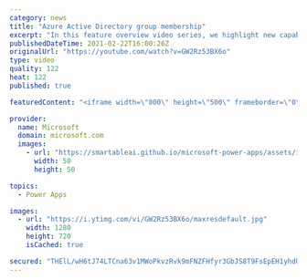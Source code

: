 ```yaml
---
category: news
title: "Azure Active Directory group membership"
excerpt: "In this feature overview video series, we highlight new capabilities included in the latest update to Microsoft Power Apps.  Power Apps Dataverse provides record level security to Azure Active Directory group membership types. Admins can easily set up and assign permissions to different Azure AD users,"
publishedDateTime: 2021-02-22T16:00:26Z
originalUrl: "https://youtube.com/watch?v=GW2Rz53BX6o"
type: video
quality: 122
heat: 122
published: true

featuredContent: "<iframe width=\"800\" height=\"500\" frameborder=\"0\" src=\"https://www.youtube.com/embed/GW2Rz53BX6o\" allow=\"accelerometer; autoplay; encrypted-media; gyroscope; picture-in-picture\" allowfullscreen></iframe>"

provider:
  name: Microsoft
  domain: microsoft.com
  images:
    - url: "https://smartableai.github.io/microsoft-power-apps/assets/images/organizations/microsoft.com-50x50.jpg"
      width: 50
      height: 50

topics:
  - Power Apps

images:
  - url: "https://i.ytimg.com/vi/GW2Rz53BX6o/maxresdefault.jpg"
    width: 1280
    height: 720
    isCached: true

secured: "THElL/wH6tJ74LTCna63v1MWoPkvzRvk9mFNZFHfyr3GbJS8T9FsEpEH1yhdUvUxqm2kNvSorTVqB4BUOQ+ctypGo4y9RXHcIFpSnDOaooLhsICxDLNK9xZdMMeKVsVnK13Uq2r2Ov79SYTVXbR192/vVmx4bknHCs3R76BiAHoXxNqFej/1lPEvU62CI/cCgnpXR0UaGEad5acZUYNgX8cHZhsPSlvNabjrwkDe6lkk3td6oRGckBVFmtHKo5AK6loMCFDgDw/LJvasscr3N72ktvAMwgyKfoDU8mmhiAQcRuEyO37VO/JLtK6WUVcgAwlhkJLATjhBOsWAW+4Kpp49s+28+EupsDa464sXQVq9yxzQJ2kU0KNOwHLCT9sJSEZZp9+T5xoy0qCYFT/w30sD70EZrnlCDa7cEgYC7rs=;QeKv1RDmENzHPMhjYHDLIA=="
---
```


